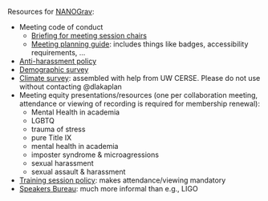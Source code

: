 Resources for [NANOGrav](nanograv.org):

* Meeting code of conduct
  * [Briefing for meeting session chairs](https://docs.google.com/document/d/1OFzeDZz2Ir3dTBJ3TyTAAFCoRrny2aGWvM3epN-ohhw/edit?usp=sharing)
  * [Meeting planning guide](https://docs.google.com/document/d/1WEjPIog8l5A7xtXP6MUKdq8Y5PTPMMGQNyBIGG50ocs/edit?usp=sharing): includes things like badges, accessibility requirements, ...
* [Anti-harassment policy](http://nanograv.org/governance/harassment/)
* [Demographic survey](https://docs.google.com/document/d/1nDUnD1Y2ui009CUIyf9FIBnPV5Do9nDgO4Zaad8P3Bc/edit?usp=sharing)
* [Climate survey](https://docs.google.com/document/d/1myBOQ6_t1s8skz7hNXDljC71GsFiPpuk7nzA0RnaU0U/edit?usp=sharing): assembled with help from UW CERSE.  Please do not use without contacting @dlakaplan
* Meeting equity presentations/resources (one per collaboration meeting, attendance or viewing of recording is required for membership renewal):
  * Mental Health in academia
  * LGBTQ
  * trauma of stress
  * pure Title IX
  * mental health in academia
  * imposter syndrome & microagressions
  * sexual harassment
  * sexual assault & harassment
* [Training session policy](https://docs.google.com/document/d/1QAJuAGYc3r6M-Hu_H8ULnfeLXeH693BKIVEShYKI3Ow/edit?usp=sharing): makes attendance/viewing mandatory
* [Speakers Bureau](https://docs.google.com/document/d/1cMCBqejAJyyeW1IuE6t0Oq7X4mTvalgJr0IRVZPs30Y/edit?usp=sharing): much more informal than e.g., LIGO

